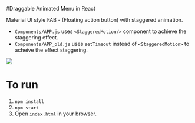 #Draggable Animated Menu in React

Material UI style FAB - (Floating action button) with staggered animation.

* `Components/APP.js` uses `<StaggeredMotion/>` component to achieve the staggering effect.
* `Components/APP_old.js` uses `setTimeout` instead of `<StaggeredMotion>` to acheive the effect staggering.

![](http://s1.postimg.org/wgzpb1l27/final_Demo_One.gif)

To run 
======
1. `npm install`
2. `npm start`
3. Open `index.html` in your browser.



